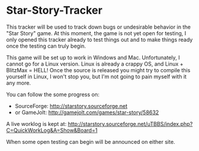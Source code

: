 # Star-Story-Tracker

This tracker will be used to track down bugs or undesirable behavior in the "Star Story" game. 
At this moment, the game is not yet open for testing, I only opened this tracker already to test things out and to make things ready 
once the testing can truly begin.

This game will be set up to work in Windows and Mac. Unfortunately, I cannot go for a Linux version. Linux is already a crappy OS, and Linux + BlitzMax = HELL! Once the source is released you might try to compile this yourself in Linux, I won't stop you, but I'm not going to pain myself with it any more.

You can follow the some progress on:
- SourceForge: http://starstory.sourceforge.net
- or GameJolt: http://gamejolt.com/games/star-story/58632

A live worklog is kept at: http://starstory.sourceforge.net/uTBBS/index.php?C=QuickWorkLog&A=Show&Board=1

When some open testing can begin will be announced on either site.
